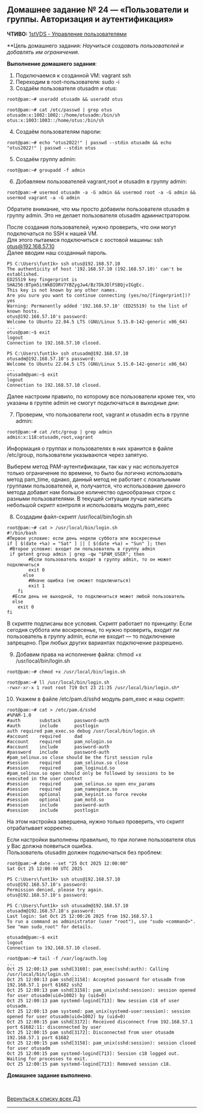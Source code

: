 ## Домашнее задание № 24 — «Пользователи и группы. Авторизация и аутентификация»  

**ЧТИВО:** [1stVDS - Управление пользователями](https://firstvds.ru/technology/linux-user-management)  

**Цель домашнего задания: *Научиться создавать пользователей и добавлять им ограничения*.

**Выполнение домашнего задания**:

1) Подключаемся к созданной VM: vagrant ssh
2) Переходим в root-пользователя: sudo -i
3) Создаём пользователя otusadm и otus:
```console
root@pam:~# useradd otusadm && useradd otus

root@pam:~# cat /etc/passwd | grep otus
otusadm:x:1002:1002::/home/otusadm:/bin/sh
otus:x:1003:1003::/home/otus:/bin/sh
```

4) Создаём пользователям пароли:
```console
root@pam:~# echo "otus2022!" | passwd --stdin otusadm && echo "otus2022!" | passwd --stdin otus
```

5) Создаём группу admin:
```console
root@pam:~# groupadd -f admin
```

6) Добавляем пользователей vagrant,root и otusadm в группу admin:
```console
root@pam:~# usermod otusadm -a -G admin && usermod root -a -G admin && usermod vagrant -a -G admin
```
Обратите внимание, что мы просто добавили пользователя otusadm в группу admin. Это не делает пользователя otusadm администратором.

После создания пользователей, нужно проверить, что они могут подключаться по SSH к нашей VM.  
Для этого пытаемся подключиться с хостовой машины: ssh otus@192.168.57.10  
Далее вводим наш созданный пароль. 
```console
PS C:\Users\funt1k> ssh otus@192.168.57.10
The authenticity of host '192.168.57.10 (192.168.57.10)' can't be established.
ED25519 key fingerprint is SHA256:BTpm5itWkBIORV7YBZygJw4/Bz7DkJDlFSBQjvIGgEc.
This key is not known by any other names.
Are you sure you want to continue connecting (yes/no/[fingerprint])? yes
Warning: Permanently added '192.168.57.10' (ED25519) to the list of known hosts.
otus@192.168.57.10's password:
Welcome to Ubuntu 22.04.5 LTS (GNU/Linux 5.15.0-142-generic x86_64)
...
otus@pam:~$ exit
logout
Connection to 192.168.57.10 closed.

PS C:\Users\funt1k> ssh otusadm@192.168.57.10
otusadm@192.168.57.10's password:
Welcome to Ubuntu 22.04.5 LTS (GNU/Linux 5.15.0-142-generic x86_64)
...
otusadm@pam:~$ exit
logout
Connection to 192.168.57.10 closed.
```

Далее настроим правило, по которому все пользователи кроме тех, что указаны в группе admin не смогут подключаться в выходные дни:  

7) Проверим, что пользователи root, vagrant и otusadm есть в группе admin:
```console
root@pam:~# cat /etc/group | grep admin
admin:x:118:otusadm,root,vagrant
```

Информация о группах и пользователях в них хранится в файле /etc/group, пользователи указываются через запятую. 

Выберем метод PAM-аутентификации, так как у нас используется только ограничение по времени, то было бы логично использовать метод pam_time,  однако, данный метод не работает с локальными группами пользователей, и, получается, что использование данного метода добавит нам большое количество однообразных строк с разными пользователями. В текущей ситуации лучше написать небольшой скрипт контроля и использовать модуль pam_exec

8) Создадим файл-скрипт /usr/local/bin/login.sh
```console
root@pam:~# cat > /usr/local/bin/login.sh
#!/bin/bash
#Первое условие: если день недели суббота или воскресенье
if [ $(date +%a) = "Sat" ] || [ $(date +%a) = "Sun" ]; then
 #Второе условие: входит ли пользователь в группу admin
 if getent group admin | grep -qw "$PAM_USER"; then
        #Если пользователь входит в группу admin, то он может подключиться
        exit 0
      else
        #Иначе ошибка (не сможет подключиться)
        exit 1
    fi
  #Если день не выходной, то подключиться может любой пользователь
  else
    exit 0
fi
```
В скрипте подписаны все условия. Скрипт работает по принципу: 
Если сегодня суббота или воскресенье, то нужно проверить, входит ли пользователь в группу admin, если не входит — то подключение запрещено. При любых других вариантах подключение разрешено. 

9) Добавим права на исполнение файла: chmod +x /usr/local/bin/login.sh
```console
root@pam:~# chmod +x /usr/local/bin/login.sh

root@pam:~# ll /usr/local/bin/login.sh
-rwxr-xr-x 1 root root 719 Oct 23 21:35 /usr/local/bin/login.sh*
```

10) Укажем в файле /etc/pam.d/sshd модуль pam_exec и наш скрипт:
```console
root@pam:~# cat > /etc/pam.d/sshd
#%PAM-1.0
#auth       substack     password-auth
#auth       include      postlogin
auth required pam_exec.so debug /usr/local/bin/login.sh
#account    required     dad
#account    required     pam_nologin.so
#account    include      password-auth
#password   include      password-auth
#pam_selinux.so close should be the first session rule
#session    required     pam_selinux.so close
#session    required     pam_loginuid.so
#pam_selinux.so open should only be followed by sessions to be executed in the user context
#session    required     pam_selinux.so open env_params
#session    required     pam_namespace.so
#session    optional     pam_keyinit.so force revoke
#session    optional     pam_motd.so
#session    include      password-auth
#session    include      postlogin
```

На этом настройка завершена, нужно только проверить, что скрипт отрабатывает корректно. 

Если настройки выполнены правильно, то при логине пользователя otus у Вас должна появиться ошибка.  
Пользователь otusadm должен подключаться без проблем: 

```console
root@pam:~# date --set "25 Oct 2025 12:00:00"
Sat Oct 25 12:00:00 UTC 2025

PS C:\Users\funt1k> ssh otus@192.168.57.10
otus@192.168.57.10's password:
Permission denied, please try again.
otus@192.168.57.10's password:

PS C:\Users\funt1k> ssh otusadm@192.168.57.10
otusadm@192.168.57.10's password:
Last login: Sat Oct 25 12:00:26 2025 from 192.168.57.1
To run a command as administrator (user "root"), use "sudo <command>".
See "man sudo_root" for details.

otusadm@pam:~$ exit
logout
Connection to 192.168.57.10 closed.

root@pam:~# tail -f /var/log/auth.log
...
Oct 25 12:00:13 pam sshd[3160]: pam_exec(sshd:auth): Calling /usr/local/bin/login.sh ...
Oct 25 12:00:13 pam sshd[3158]: Accepted password for otusadm from 192.168.57.1 port 61682 ssh2
Oct 25 12:00:13 pam sshd[3158]: pam_unix(sshd:session): session opened for user otusadm(uid=1002) by (uid=0)
Oct 25 12:00:13 pam systemd-logind[713]: New session c18 of user otusadm.
Oct 25 12:00:13 pam systemd: pam_unix(systemd-user:session): session opened for user otusadm(uid=1002) by (uid=0)
Oct 25 12:00:15 pam sshd[3172]: Received disconnect from 192.168.57.1 port 61682:11: disconnected by user
Oct 25 12:00:15 pam sshd[3172]: Disconnected from user otusadm 192.168.57.1 port 61682
Oct 25 12:00:15 pam sshd[3158]: pam_unix(sshd:session): session closed for user otusadm
Oct 25 12:00:15 pam systemd-logind[713]: Session c18 logged out. Waiting for processes to exit.
Oct 25 12:00:15 pam systemd-logind[713]: Removed session c18.
```


**Домашнее задание выполнено**.

<br/>

[Вернуться к списку всех ДЗ](../README.md)
****
